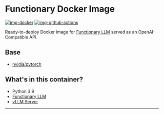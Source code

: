 # Functionary Docker Image

[![img-docker]][link-docker]
[![img-github-actions]][link-github-actions]

Ready-to-deploy Docker image for [Functionary LLM][link-functionary] served as an OpenAI-Compatible API.

## Base

- [nvidia/pytorch](https://catalog.ngc.nvidia.com/orgs/nvidia/containers/pytorch)

## What's in this container?

- Python 3.9
- [Functionary LLM](https://github.com/MeetKai/functionary)
- [vLLM Server](https://github.com/vllm-project/vllm)

<!-- ## Deployment

### RunPod

Just click the button below to deploy this container to RunPod:

[![Deploy on RunPod](https://img.shields.io/badge/RunPod-Deploy-673ab7?style=for-the-badge)](https://runpod.io/gsc?template=qk29nkmbfr&ref=s0k66ov1) -->

---

[img-docker]: https://img.shields.io/docker/pulls/ivangabriele/functionary?style=for-the-badge
[img-runpod]: https://img.shields.io/badge/RunPod-Deploy-673ab7?style=for-the-badge
[img-github-actions]: https://img.shields.io/github/actions/workflow/status/ivangabriele/docker-functionary/main.yml?branch=main&style=for-the-badge

[link-docker]: https://hub.docker.com/r/ivangabriele/functionary
[link-functionary]: https://github.com/MeetKai/functionary
[link-github-actions]: https://github.com/ivangabriele/docker-functionary/actions/workflows/main.yml
[link-runpod]: https://runpod.io/gsc?template=qk29nkmbfr&ref=s0k66ov1
